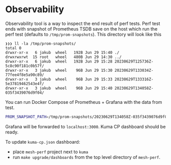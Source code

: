 # Observability

Observability tool is a way to inspect the end result of perf tests.
Perf test ends with snapshot of Prometheus TSDB save on the host which run the perf test (defaults to `/tmp/prom-snapshots`).
This directory will look like this
```
❯❯❯ ll -la /tmp/prom-snapshots/
total 0
drwxr-xr-x   6 jakub  wheel   192B Jun 29 15:40 ./
drwxrwxrwt  15 root   wheel   480B Jun 29 14:30 ../
drwxr-xr-x   6 jakub  wheel   192B Jun 29 15:28 20230629T125736Z-5c8c90f181c0b57f/
drwxr-xr-x   3 jakub  wheel    96B Jun 29 15:30 20230629T133034Z-77fee4f8e5a90c89/
drwxr-xr-x   3 jakub  wheel    96B Jun 29 15:33 20230629T133316Z-5e37819462543e4f/
drwxr-xr-x   3 jakub  wheel    96B Jun 29 15:40 20230629T134058Z-035f3439076d9f04/
```

You can run Docker Compose of Prometheus + Grafana with the data from test.

```sh
PROM_SNAPSHOT_PATH=/tmp/prom-snapshots/20230629T134058Z-035f3439076d9f04 docker-compose up
```

Grafana will be forwarded to `localhost:3000`. Kuma CP dashboard should be ready.

To update `kuma-cp.json` dashboard:
* place `mesh-perf` project next to `kuma`
* run `make upgrade/dashboards` from the top level directory of `mesh-perf`.
